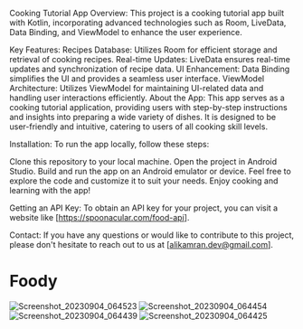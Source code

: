 Cooking Tutorial App
Overview:
This project is a cooking tutorial app built with Kotlin, incorporating advanced technologies such as Room, LiveData, Data Binding, and ViewModel to enhance the user experience.

Key Features:
Recipes Database: Utilizes Room for efficient storage and retrieval of cooking recipes.
Real-time Updates: LiveData ensures real-time updates and synchronization of recipe data.
UI Enhancement: Data Binding simplifies the UI and provides a seamless user interface.
ViewModel Architecture: Utilizes ViewModel for maintaining UI-related data and handling user interactions efficiently.
About the App:
This app serves as a cooking tutorial application, providing users with step-by-step instructions and insights into preparing a wide variety of dishes. It is designed to be user-friendly and intuitive, catering to users of all cooking skill levels.

Installation:
To run the app locally, follow these steps:

Clone this repository to your local machine.
Open the project in Android Studio.
Build and run the app on an Android emulator or device.
Feel free to explore the code and customize it to suit your needs. Enjoy cooking and learning with the app!

Getting an API Key:
To obtain an API key for your project, you can visit a website like [https://spoonacular.com/food-api].

Contact:
If you have any questions or would like to contribute to this project, please don't hesitate to reach out to us at [alikamran.dev@gmail.com].


# Foody
![Screenshot_20230904_064523](https://github.com/alikamrann/Foody/assets/68841512/c2abf1c1-9768-40e9-bc22-dac42c565f7a)
![Screenshot_20230904_064454](https://github.com/alikamrann/Foody/assets/68841512/63867abf-09f5-4cf0-953d-0f7aef4f67bf)
![Screenshot_20230904_064439](https://github.com/alikamrann/Foody/assets/68841512/4f9d8556-147d-4ef7-aedb-0989db21bac8)
![Screenshot_20230904_064425](https://github.com/alikamrann/Foody/assets/68841512/c802e7d8-bf80-4aed-a1cd-e5fb6f342665)

